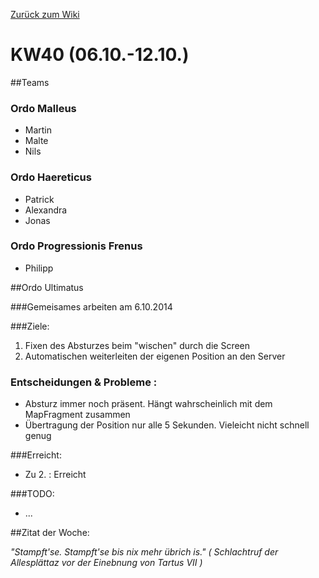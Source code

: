 [Zurück zum Wiki](https://github.com/Institute-Web-Science-and-Technologies/GeoVisualization/wiki/Entwicklungstagebuch)
# KW40 (06.10.-12.10.)
##Teams
### Ordo Malleus
* Martin 
* Malte 
* Nils

### Ordo Haereticus
* Patrick
* Alexandra
* Jonas

### Ordo Progressionis Frenus
* Philipp

##Ordo Ultimatus

###Gemeisames arbeiten am 6.10.2014

###Ziele:
 1. Fixen des Absturzes beim "wischen" durch die Screen
 2. Automatischen weiterleiten der eigenen Position an den Server
 
### Entscheidungen & Probleme :
* Absturz immer noch präsent. Hängt wahrscheinlich mit dem MapFragment zusammen
* Übertragung der Position nur alle 5 Sekunden. Vieleicht nicht schnell genug

###Erreicht:
* Zu 2. : Erreicht

###TODO:
* ...




##Zitat der Woche:

_"Stampft'se. Stampft'se bis nix mehr übrich is." ( Schlachtruf der Allesplättaz vor der Einebnung von Tartus VII )_
